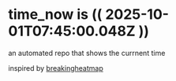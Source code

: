 # time_now is (( 2025-10-01T07:45:00.048Z ))

an automated repo that shows the currnent time

inspired by [breakingheatmap](https://github.com/breakingheatmap/breakingheatmap)